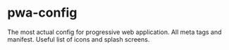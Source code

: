 # pwa-config
The most actual config for progressive web application. All meta tags and manifest. Useful list of icons and splash screens.
